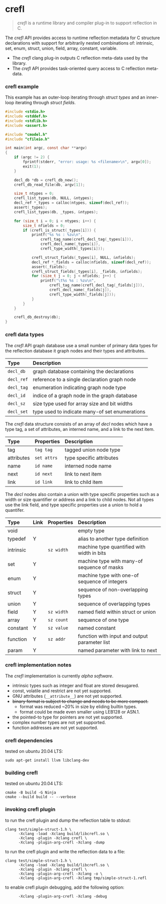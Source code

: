 # crefl

> _crefl_ is a runtime library and compiler plug-in to support reflection in C.

The _crefl_ API provides access to runtime reflection metadata for C
structure declarations with support for arbitrarily nested combinations
of: intrinsic, set, enum, struct, union, field, array, constant, variable.

- The _crefl_ clang plug-in outputs C reflection meta-data used by the library.
- The _crefl_ API provides task-oriented query access to C reflection meta-data.

### crefl example

This example has an outer-loop iterating through _struct types_ and an
inner-loop iterating through _struct fields_.

```C
#include <stdio.h>
#include <stddef.h>
#include <stdlib.h>
#include <assert.h>

#include "cmodel.h"
#include "cfileio.h"

int main(int argc, const char **argv)
{
    if (argc != 2) {
        fprintf(stderr, "error: usage: %s <filename>\n", argv[0]);
        exit(1);
    }

    decl_db *db = crefl_db_new();
    crefl_db_read_file(db, argv[1]);

    size_t ntypes = 0;
    crefl_list_types(db, NULL, &ntypes);
    decl_ref *_types = calloc(ntypes, sizeof(decl_ref));
    assert(_types);
    crefl_list_types(db, _types, &ntypes);

    for (size_t i = 0; i < ntypes; i++) {
        size_t nfields = 0;
        if (crefl_is_struct(_types[i])) {
            printf("%s %s : %zu\n",
                crefl_tag_name(crefl_decl_tag(_types[i])),
                crefl_decl_name(_types[i]),
                crefl_type_width(_types[i]));

            crefl_struct_fields(_types[i], NULL, &nfields);
            decl_ref *_fields = calloc(nfields, sizeof(decl_ref));
            assert(_fields);
            crefl_struct_fields(_types[i], _fields, &nfields);
            for (size_t j = 0; j < nfields; j++) {
                printf("\t%s %s : %zu\n",
                    crefl_tag_name(crefl_decl_tag(_fields[j])),
                    crefl_decl_name(_fields[j]),
                    crefl_type_width(_fields[j]));
            }
        }
    }

    crefl_db_destroy(db);
}
```

### crefl data types

The _crefl_ API graph database use a small number of primary data types
for the reflection database it graph nodes and their types and attributes.

| Type       | Description                                    |
| :--------- | :--------------------------------------------- |
| `decl_db`  | graph database containing the declarations     |
| `decl_ref` | reference to a single declaration graph node   |
| `decl_tag` | enumeration indicating graph node type         |
| `decl_id`  | indice of a graph node in the graph database   |
| `decl_sz`  | size type used for array size and bit widths   |
| `decl_set` | type used to indicate many-of set enumerations |

The _crefl_ data structure consists of an array of _decl_ nodes which have a
type tag, a set of attributes, an interned name, and a link to the next item.

| Type       | Properties         | Description                                    |
| :--------- | :----------------- | :--------------------------------------------- |
| tag        | `tag tag`          | tagged union node type                         |
| attributes | `set attrs`        | type specific attributes                       |
| name       | `id name`          | interned node name                             |
| next       | `id next`          | link to next item                              |
| link       | `id link`          | link to child item                             |

The _decl_ nodes also contain a union with type specific properties such as a
width or size quantifier or address and a link to child nodes. Not all types
use the link field, and type specific properties use a union to hold a quantifer.

| Type       | Link  | Properties | Description                                    |
| :--------- | :---- | :--------- | :--------------------------------------------- |
| void       |       |            | empty type                                     |
| typedef    | Y     |            | alias to another type definition               |
| intrinsic  |       | `sz width` | machine type quantified with width in bits     |
| set        | Y     |            | machine type with many-of sequence of masks    |
| enum       | Y     |            | machine type with one-of sequence of integers  |
| struct     | Y     |            | sequence of non-overlapping types              |
| union      | Y     |            | sequence of overlapping types                  |
| field      | Y     | `sz width` | named field within struct or union             |
| array      | Y     | `sz count` | sequence of one type                           |
| constant   | Y     | `sz value` | named constant                                 |
| function   | Y     | `sz addr`  | function with input and output parameter list  |
| param      | Y     |            | named parameter with link to next              |


### crefl implementation notes

The _crefl_ implementation is currently _alpha software_.

- intrinsic types such as integer and float are stored desugared.
- const, volatile and restrict are not yet supported.
- GNU attributes (`__attribute__`) are not yet supported.
- ~~binary format is subject to change and needs to be more compact.~~
  - format was reduced ~20% in size by eliding builtin types.
  - format could be made even smaller using LEB128 or ASN.1.
- the pointed-to type for pointers are not yet supported.
- complex number types are not yet supported.
- function addresses are not yet supported.

### crefl dependencies

tested on ubuntu 20.04 LTS:

```
sudo apt-get install llvm libclang-dev
```

### building crefl

tested on ubuntu 20.04 LTS:

```
cmake -B build -G Ninja
cmake --build build -- --verbose
```

### invoking crefl plugin

to run the crefl plugin and dump the reflection table to stdout:

```
clang test/simple-struct-1.h \
      -Xclang -load -Xclang build/libcrefl.so \
      -Xclang -plugin -Xclang crefl \
      -Xclang -plugin-arg-crefl -Xclang -dump
```

to run the crefl plugin and write the reflection data to a file:

```
clang test/simple-struct-1.h \
      -Xclang -load -Xclang build/libcrefl.so \
      -Xclang -plugin -Xclang crefl \
      -Xclang -plugin-arg-crefl -Xclang -o \
      -Xclang -plugin-arg-crefl -Xclang tmp/simple-struct-1.refl
```

to enable crefl plugin debugging, add the following option:

```
      -Xclang -plugin-arg-crefl -Xclang -debug
```
